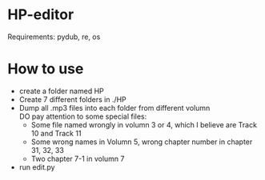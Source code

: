 # HP-editor

Requirements: 
pydub, re, os

# How to use

- create a folder named HP
- Create 7 different folders in ./HP
- Dump all .mp3 files into each folder from different volumn  
    DO pay attention to some special files:
    - Some file named wrongly in volumn 3 or 4, which I believe are Track 10 and Track 11
    - Some wrong names in Volumn 5, wrong chapter number in chapter 31, 32, 33
    - Two chapter 7-1 in volumn 7
- run edit.py